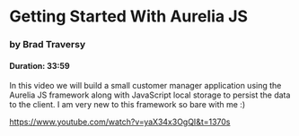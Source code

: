 # Getting Started With Aurelia JS
### by Brad Traversy

#### Duration: 33:59

In this video we will build a small customer manager application using the Aurelia JS framework along with JavaScript local storage to persist the data to the client. I am very new to this framework so bare with me :)

https://www.youtube.com/watch?v=yaX34x3OgQI&t=1370s
